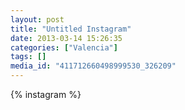 ```yaml
---
layout: post
title: "Untitled Instagram"
date: 2013-03-14 15:26:35
categories: ["Valencia"]
tags: []
media_id: "411712660498999530_326209"
---
```


{% instagram %}
